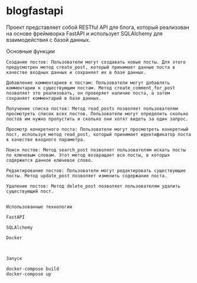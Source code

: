 # blogfastapi

Проект представляет собой RESTful API для блога, который реализован на основе фреймворка FastAPI и использует SQLAlchemy для взаимодействия с базой данных.


Основные функции

    Создание постов: Пользователи могут создавать новые посты. Для этого предусмотрен метод create_post, который принимает данные поста в качестве входных данных и сохраняет их в базе данных.

    Добавление комментариев к постам: Пользователи могут добавлять комментарии к существующим постам. Метод create_comment_for_post позволяет это реализовать, он проверяет наличие поста, а затем сохраняет комментарий в базе данных.

    Получение списка постов: Метод read_posts позволяет пользователям просмотреть список всех постов. Пользователи могут определить сколько постов им нужно пропустить и сколько они хотят видеть за один запрос.

    Просмотр конкретного поста: Пользователи могут просмотреть конкретный пост, используя метод read_post, который принимает идентификатор поста в качестве входного параметра.

    Поиск постов: Метод search_post позволяет пользователям искать посты по ключевым словам. Этот метод возвращает все посты, в которых содержится данное ключевое слово.

    Редактирование постов: Пользователи могут редактировать существующие посты. Метод update_post позволяет изменить содержание поста.

    Удаление постов: Метод delete_post позволяет пользователям удалить существующий пост.
    
    
    Использованные технологии

    FastAPI

    SQLAlchemy
    
    Docker
    
    
    
    Запуск
    
    docker-compose build
    docker-compose up
    
 
    
